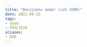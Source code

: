 ```yaml
---
title: "Decisions under risk (DUR)"
date: 2022-09-23
tags:
- seed
- PHIL321A
aliases:
- DUR
---
```



